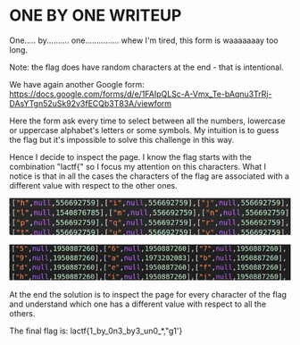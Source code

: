 # ONE BY ONE WRITEUP

One..... by.......... one............... whew I'm tired, this form is waaaaaaay too long.

Note: the flag does have random characters at the end - that is intentional.

We have again another Google form: https://docs.google.com/forms/d/e/1FAIpQLSc-A-Vmx_Te-bAqnu3TrRj-DAsYTgn52uSk92v3fECQb3T83A/viewform

Here the form ask every time to select between all the numbers, lowercase or uppercase alphabet's letters or some symbols. My intuition is to guess the flag but it's impossible to solve this challenge in this way.

Hence I decide to inspect the page. I know the flag starts with the combination "lactf{" so I focus my attention on this characters. What I notice is that in all the cases the characters of the flag are associated with a different value with respect to the other ones.

![testo alt](Images/obo1.png)

![testo alt](Images/obo2.png)

At the end the solution is to inspect the page for every character of the flag and understand which one has a different value with respect to all the others.

The final flag is: lactf{1_by_0n3_by3_un0_*,"g1'}
